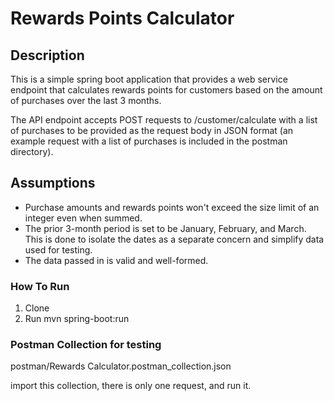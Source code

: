 # Rewards Points Calculator
## Description
This is a simple spring boot application that provides a web service endpoint that calculates rewards points for customers based on the amount of purchases over the last 3 months.

The API endpoint accepts POST requests to /customer/calculate with a list of purchases to be provided as the request body in JSON format (an example request with a list of purchases is included in the postman directory).

## Assumptions
- Purchase amounts and rewards points won't exceed the size limit of an integer even when summed.
- The prior 3-month period is set to be January, February, and March.  This is done to isolate the dates as a separate concern and simplify data used for testing.
- The data passed in is valid and well-formed.

### How To Run
1. Clone
2. Run mvn spring-boot:run

### Postman Collection for testing
postman/Rewards Calculator.postman_collection.json

import this collection, there is only one request, and run it.

